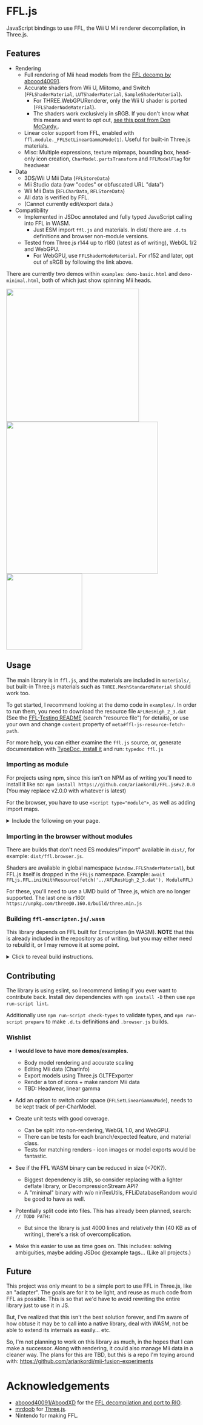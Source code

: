 # FFL.js
JavaScript bindings to use FFL, the Wii U Mii renderer decompilation, in Three.js.

## Features

* Rendering
  - Full rendering of Mii head models from the [FFL decomp by aboood40091](https://github.com/aboood40091/ffl/tree/nsmbu-win-port).
  - Accurate shaders from Wii U, Miitomo, and Switch (`FFLShaderMaterial`, `LUTShaderMaterial`, `SampleShaderMaterial`).
    * For THREE.WebGPURenderer, only the Wii U shader is ported (`FFLShaderNodeMaterial`).
    * The shaders work exclusively in sRGB. If you don't know what this means and want to opt out, [see this post from Don McCurdy.](https://discourse.threejs.org/t/updates-to-color-management-in-three-js-r152/50791#post_1).
  - Linear color support from FFL, enabled with `ffl.module._FFLSetLinearGammaMode(1)`. Useful for built-in Three.js materials.
  - Misc: Multiple expressions, texture mipmaps, bounding box, head-only icon creation, `CharModel.partsTransform` and `FFLModelFlag` for headwear
* Data
  - 3DS/Wii U Mii Data (`FFLStoreData`)
  - Mii Studio data (raw "codes" or obfuscated URL "data")
  - Wii Mii Data (`RFLCharData`, `RFLStoreData`)
  - All data is verified by FFL.
  - (Cannot currently edit/export data.)
* Compatibility
  - Implemented in JSDoc annotated and fully typed JavaScript calling into FFL in WASM.
    * Just ESM import `ffl.js` and materials. In dist/ there are `.d.ts` definitions and browser non-module versions.
  - Tested from Three.js r144 up to r180 (latest as of writing), WebGL 1/2 and WebGPU.
    * For WebGPU, use `FFLShaderNodeMaterial`. For r152 and later, opt out of sRGB by following the link above.

There are currently two demos within `examples`: `demo-basic.html` and `demo-minimal.html`, both of which just show spinning Mii heads.

<img width="350" src="https://github.com/user-attachments/assets/853b4159-4cb0-47ac-b929-220299a3017a">

<img width="400" src="https://github.com/user-attachments/assets/7059cc73-463e-4091-baec-642b67ae4993">

<img width="200" src="https://github.com/user-attachments/assets/2376e69b-ef53-49a9-a98f-29d4df0eb1c6">

## Usage

The main library is in `ffl.js`, and the materials are included in `materials/`, but built-in Three.js materials such as `THREE.MeshStandardMaterial` should work too.

To get started, I recommend looking at the demo code in `examples/`. In order to run them, you need to download the resource file `AFLResHigh_2_3.dat` (See the [FFL-Testing README](https://github.com/ariankordi/FFL-Testing/blob/master/README.md) (search "resource file") for details), or use your own and change `content` property of `meta#ffl-js-resource-fetch-path`.

For more help, you can either examine the `ffl.js` source, or, generate documentation with [TypeDoc, install it](https://typedoc.org/#quick-start) and run: `typedoc ffl.js`

### Importing as module

For projects using npm, since this isn't on NPM as of writing you'll need to install it like so: `npm install https://github.com/ariankordi/FFL.js#v2.0.0` (You may replace v2.0.0 with whatever is latest)

For the browser, you have to use `<script type="module">`, as well as adding import maps.

<details><summary>Include the following on your page.</summary>

```html
	<!-- Import maps. This correlates "import" statements
			with the actual links for where to get them.
			This example is using esm.sh, which acts most like
			importing modules from npm.
		-->
	<script type="importmap">
		{
			"imports": {
				"three": "https://esm.sh/three@0.180.0",
				"three/": "https://esm.sh/three@0.180.0/",
				"https://esm.sh/three?target=es2022": "https://esm.sh/three@0.180.0",
				"FFL.js": "https://esm.sh/gh/ariankordi/FFL.js@v2.0.0",
				"FFL.js/": "https://esm.sh/gh/ariankordi/FFL.js@v2.0.0/"
			}
		}
	</script>
	<!-- The "esm.sh/three?target=es2022" import is to make
			sure FFL.js uses the same version of Three.js. -->

	<!-- This is your JS code. It can be in a file too. -->
	<script type="module">
		import * as THREE from 'three'; // Include Three.js.
		// Imports from FFL.js. More may be added as needed.
		import { FFL, CharModel, FFLCharModelDescDefault, ModelIcon } from 'FFL.js';
		import FFLShaderMaterial from 'FFL.js/materials/FFLShaderMaterial.js';
		// NOTE:
		// - In the browser, when not using esm.sh, ffl-emscripten.cjs needs
		// to be included in a <script> tag since it's not a proper ES module.
		// - For Node.js, you need to use examples/ffl-emscripten-single-file.cjs.
		import ModuleFFL from 'FFL.js/ffl-emscripten.cjs';

		// The example below renders a simple icon.
		(async function () {
			const renderer = new THREE.WebGLRenderer({ alpha: true });
			renderer.setSize(300, 300);
			document.body.append(renderer.domElement);
			// You need to get AFLResHigh_2_3.dat from somewhere.
			const ffl = await FFL.initWithResource(fetch('../AFLResHigh_2_3.dat'),
				// If not using a CDN like esm.sh, then pass just "ModuleFFL" to CharModel directly.
				ModuleFFL({locateFile: () => 'https://esm.sh/gh/ariankordi/FFL.js@v2.0.0/ffl-emscripten.wasm'}));
			/** Mii data from NNID: JasmineChlora */
			const data = Uint8Array.fromHex('000d142a303f434b717a7b84939ba6b2bbbec5cbc9d0e2ea010d15252b3250535960736f726870757f8289a0a7aeb1');
			const model = new CharModel(ffl, data, FFLCharModelDescDefault,
				FFLShaderMaterial, renderer);
			const scene = new THREE.Scene();
			scene.add(model.meshes);
			renderer.render(scene, /* camera */ ModelIcon.getCamera());
		})();
	</script>
```

</details>

### Importing in the browser without modules

There are builds that don't need ES modules/"import" available in `dist/`, for example: `dist/ffl.browser.js`.

Shaders are available in global namespace (`window.FFLShaderMaterial`), but FFL.js itself is dropped in the `FFLjs` namespace. Example: `await FFLjs.FFL.initWithResource(fetch('../AFLResHigh_2_3.dat'), ModuleFFL)`

For these, you'll need to use a UMD build of Three.js, which are no longer supported. The last one is r160: `https://unpkg.com/three@0.160.0/build/three.min.js`

### Building `ffl-emscripten.js`/`.wasm`

This library depends on FFL built for Emscripten (in WASM). **NOTE** that this is already included in the repository as of writing, but you may either need to rebuild it, or I may remove it at some point.

<details>
	<summary>Click to reveal build instructions.</summary>

1. You will need to make sure [emsdk](https://emscripten.org/docs/tools_reference/emsdk.html) is installed and you can build binaries with Emscripten. This is mostly left as an exercise to the reader, but don't forget to activate your emsdk environment before continuing.

2. Pull FFL and its dependencies. For simplicity, you can actually just pull [FFL-Testing (active branch)](https://github.com/ariankordi/FFL-Testing/tree/renderer-server-prototype) which has the dependencies.

```
git clone -b renderer-server-prototype --recursive https://github.com/ariankordi/FFL-Testing
```

3. Recurse into `ffl` within `FFL-Testing`.

```
cd FFL-Testing/ffl
```

4. Build using CMake with Emscripten.

Note that the argument to `-DCMAKE_TOOLCHAIN_FILE=` has to be within your emsdk directory, so **please change that in the command below:**

```
cmake -S . -B build-em -DCMAKE_TOOLCHAIN_FILE=/path/to/emsdk/upstream/emscripten/cmake/Modules/Platform/Emscripten.cmake -DFFL_WITH_RIO=../rio/ -DCMAKE_BUILD_TYPE=Release
 # Remember to find and fill in emsdk path:   ^^^^^^^^^
cmake --build build
```

* Notable build options:
  - Use `-DFFL_NO_NINTEXUTILS=ON` for a smaller build if you will not be using resource (.dat) files for Wii U.
  - To build JS only you can use `-DFFL_BUILD_WASM=OFF`, which may be more convenient/compatible at 2x the size of the wasm binary.
  - If you want to pass other options to emcc, use `-DCMAKE_EXE_LINKER_FLAGS="-s SINGLE_FILE=1"`, for example.

5. If that worked, find and copy the library.
* It should be sitting in `build-em` (or whatever folder you chose) as:
  - `ffl-emscripten.js`, `ffl-emscripten.wasm`

6. Finally, in order to use the library, you'll need an FFL resource such as `FFLResHigh.dat`, `AFLResHigh_2_3.dat`, etc.
  - See the [FFL-Testing README](https://github.com/ariankordi/FFL-Testing/blob/master/README.md) (search "resource file") to know how to acquire this.

If you run into issues with dependencies here, see the FFL-Testing repo.

</details>

## Contributing

The library is using eslint, so I recommend linting if you ever want to contribute back. Install dev dependencies with `npm install -D` then use `npm run-script lint`.

Additionally use `npm run-script check-types` to validate types, and `npm run-script prepare` to make `.d.ts` definitions and `.browser.js` builds.

### Wishlist
* **I would love to have more demos/examples.**
	- Body model rendering and accurate scaling
	- Editing Mii data (CharInfo)
	- Export models using Three.js GLTFExporter
	- Render a ton of icons + make random Mii data
	- TBD: Headwear, linear gamma

* Add an option to switch color space (`FFLSetLinearGammaMode`), needs to be kept track of per-CharModel.
* Create unit tests with good coverage.
  - Can be split into non-rendering, WebGL 1.0, and WebGPU.
  - There can be tests for each branch/expected feature, and material class.
  - Tests for matching renders - icon images or model exports would be fantastic.
* See if the FFL WASM binary can be reduced in size (<70K?).
  - Biggest dependency is zlib, so consider replacing with a lighter deflate library, or DecompressionStream API?
  - A "minimal" binary with w/o ninTexUtils, FFLiDatabaseRandom would be good to have as well.
* Potentially split code into files. This has already been planned, search: `// TODO PATH:`
  - But since the library is just 4000 lines and relatively thin (40 KB as of writing), there's a risk of overcomplication.
* Make this easier to use as time goes on. This includes: solving ambiguities, maybe adding JSDoc @example tags... (Like all projects.)

## Future

This project was only meant to be a simple port to use FFL in Three.js, like an "adapter". The goals are for it to be light, and reuse as much code from FFL as possible. This is so that we'd have to avoid rewriting the entire library just to use it in JS.

But, I've realized that this isn't the best solution forever, and I'm aware of how obtuse it may be to call into a native library, deal with WASM, not be able to extend its internals as easily... etc.

So, I'm not planning to work on this library as much, in the hopes that I can make a successor. Along with rendering, it could also manage Mii data in a cleaner way. The plans for this are TBD, but this is a repo I'm toying around with: https://github.com/ariankordi/mii-fusion-experiments

# Acknowledgements
* [aboood40091/AboodXD](https://github.com/aboood40091) for the [FFL decompilation and port to RIO](https://github.com/aboood40091/ffl/tree/nsmbu-win-port).
* [mrdoob](https://github.com/mrdoob) for [Three.js](https://github.com/mrdoob/three.js).
* Nintendo for making FFL.
